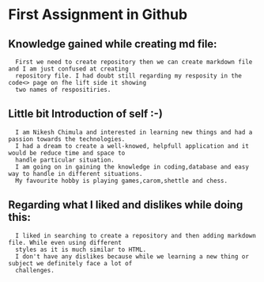 # First Assignment in Github 

## Knowledge gained while creating md file:
    
      First we need to create repository then we can create markdown file and I am just confused at creating 
      repository file. I had doubt still regarding my resposity in the code<> page on fhe lift side it showing
      two names of respositiries.
      
## Little bit Introduction of self :-)

      I am Nikesh Chimula and interested in learning new things and had a passion towards the technologies.
      I had a dream to create a well-knowed, helpfull application and it would be reduce time and space to 
      handle particular situation.
      I am going on in gaining the knowledge in coding,database and easy way to handle in different situations.
      My favourite hobby is playing games,carom,shettle and chess.
      
## Regarding what I liked and dislikes while doing this: 

      I liked in searching to create a repository and then adding markdown file. While even using different 
      styles as it is much similar to HTML.
      I don't have any dislikes because while we learning a new thing or subject we definitely face a lot of
      challenges. 
      
      
  
      



 


